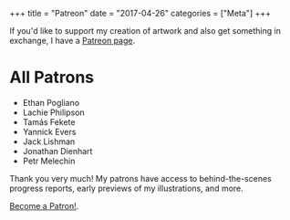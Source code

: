 +++
title = "Patreon"
date = "2017-04-26"
categories = ["Meta"]
+++

If you'd like to support my creation of artwork and also get something
in exchange, I have a
[Patreon page](https://patreon.com/zlsa).

# All Patrons

* Ethan Pogliano
* Lachie Philipson
* Tamás Fekete
* Yannick Evers
* Jack Lishman
* Jonathan Dienhart
* Petr Melechin

Thank you very much! My patrons have access to behind-the-scenes
progress reports, early previews of my illustrations, and more.

[Become a Patron!](https://patreon.com/zlsa).
